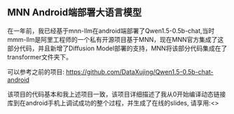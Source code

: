 ## MNN Android端部署大语言模型



在一年前，我已经基于mnn-llm在android端部署了Qwen1.5-0.5b-chat,当时mmm-llm是阿里工程师的一个私有开源项目基于MNN，现在MNN官方集成了这部分代码，并且新增了Diffusion Model部署的支持，MNN将该部分代码集成在了transformer文件夹下。

可以参考之前的项目: <https://github.com/DataXujing/Qwen1.5-0.5b-chat-android>


该项目的代码基本和我上述项目一致，该项目详细描述了我从0开始编译动态链接库到在android手机上调试成功的整个过程，并生成了在线的slides, 请享用:<>
